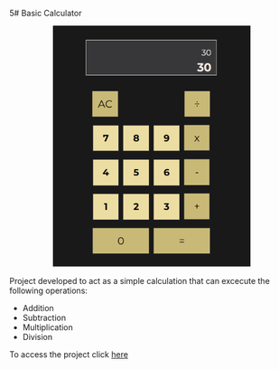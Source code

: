 5# Basic Calculator

<p align="center">
  <img src="basic_calculator_logo.png" width="350">
</p>

<p>Project developed to act as a simple calculation that can excecute the following operations:</p>
<ul>
  <li>Addition</li>
  <li>Subtraction</li>
  <li>Multiplication</li>
  <li>Division</li>
</ul>
<p>To access the project click <a href='https://basic-calculator-plum-xi.vercel.app/'>here</a> </p>
